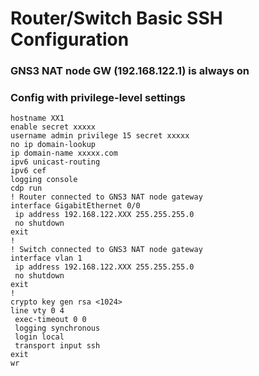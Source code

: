 # Router/Switch Basic SSH Configuration
### GNS3 NAT node GW (192.168.122.1) is always on
### Config with privilege-level settings
```
hostname XX1
enable secret xxxxx
username admin privilege 15 secret xxxxx
no ip domain-lookup
ip domain-name xxxxx.com
ipv6 unicast-routing
ipv6 cef
logging console
cdp run
! Router connected to GNS3 NAT node gateway
interface GigabitEthernet 0/0
 ip address 192.168.122.XXX 255.255.255.0
 no shutdown
exit
!
! Switch connected to GNS3 NAT node gateway
interface vlan 1
 ip address 192.168.122.XXX 255.255.255.0
 no shutdown
exit
!
crypto key gen rsa <1024>
line vty 0 4
 exec-timeout 0 0
 logging synchronous
 login local
 transport input ssh
exit
wr
```
